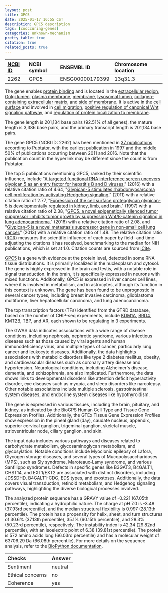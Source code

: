 ```yaml
---
layout: post
title: GPC5
date: 2025-01-17 16:55 CST
description: GPC5 description
tags: [cooccuring-genes]
categories: unknown-mechanism
pretty_table: true
citation: true
related_posts: true
---
```




| [NCBI ID](https://www.ncbi.nlm.nih.gov/gene/2262) | NCBI symbol | ENSEMBL ID | Chromosome location |
| :-------- | :------- | :-------- | :------- |
| 2262  | GPC5 | ENSG00000179399 | 13q31.3 |



The gene enables [protein binding](https://amigo.geneontology.org/amigo/term/GO:0005515) and is located in the [extracellular region](https://amigo.geneontology.org/amigo/term/GO:0005576), [Golgi lumen](https://amigo.geneontology.org/amigo/term/GO:0005796), [plasma membrane](https://amigo.geneontology.org/amigo/term/GO:0005886), [membrane](https://amigo.geneontology.org/amigo/term/GO:0016020), [lysosomal lumen](https://amigo.geneontology.org/amigo/term/GO:0043202), [collagen-containing extracellular matrix](https://amigo.geneontology.org/amigo/term/GO:0062023), and [side of membrane](https://amigo.geneontology.org/amigo/term/GO:0098552). It is active in the [cell surface](https://amigo.geneontology.org/amigo/term/GO:0009986) and involved in [cell migration](https://amigo.geneontology.org/amigo/term/GO:0016477), [positive regulation of canonical Wnt signaling pathway](https://amigo.geneontology.org/amigo/term/GO:0090263), and [regulation of protein localization to membrane](https://amigo.geneontology.org/amigo/term/GO:1905475).


The gene length is 201,134 base pairs (92.51% of all genes), the mature length is 3,386 base pairs, and the primary transcript length is 201,134 base pairs.


The gene GPC5 (NCBI ID: 2262) has been mentioned in [37 publications](https://pubmed.ncbi.nlm.nih.gov/?term=%22GPC5%22) according to [Pubtator](https://academic.oup.com/nar/article/47/W1/W587/5494727), with the earliest publication in 1997 and the middle 50% of publications occurring between 2011 and 2016. Note that the publication count in the hyperlink may be different since the count is from Pubtator.


The top 5 publications mentioning GPC5, ranked by their scientific influence, include "[A targeted functional RNA interference screen uncovers glypican 5 as an entry factor for hepatitis B and D viruses.](https://pubmed.ncbi.nlm.nih.gov/26224662)" (2016) with a relative citation ratio of 4.64, "[Glypican-5 stimulates rhabdomyosarcoma cell proliferation by activating Hedgehog signaling.](https://pubmed.ncbi.nlm.nih.gov/21339334)" (2011) with a relative citation ratio of 2.77, "[Expression of the cell surface proteoglycan glypican-5 is developmentally regulated in kidney, limb, and brain.](https://pubmed.ncbi.nlm.nih.gov/9331333)" (1997) with a relative citation ratio of 2.38, "[GPC5, a novel epigenetically silenced tumor suppressor, inhibits tumor growth by suppressing Wnt/β-catenin signaling in lung adenocarcinoma.](https://pubmed.ncbi.nlm.nih.gov/27157618)" (2016) with a relative citation ratio of 2.08, and "[Glypican-5 is a novel metastasis suppressor gene in non-small cell lung cancer.](https://pubmed.ncbi.nlm.nih.gov/23962560)" (2013) with a relative citation ratio of 1.48. The relative citation ratio ([RCR](https://journals.plos.org/plosbiology/article?id=10.1371/journal.pbio.1002541)) measures the scientific influence of each paper by field- and time-adjusting the citations it has received, benchmarking to the median for NIH publications, which is set at 1.0. Citation counts are sourced from [iCite](https://icite.od.nih.gov).


[GPC5](https://www.proteinatlas.org/ENSG00000179399-GPC5) is a gene with evidence at the protein level, detected in some RNA tissue distributions. It is primarily localized in the nucleoplasm and cytosol. The gene is highly expressed in the brain and testis, with a notable role in signal transduction. In the brain, it is specifically expressed in neurons with mixed functions. Additionally, GPC5 is expressed in liver cancer cell lines, where it is involved in metabolism, and in astrocytes, although its function in this context is unknown. The gene has been found to be unprognostic in several cancer types, including breast invasive carcinoma, glioblastoma multiforme, liver hepatocellular carcinoma, and lung adenocarcinoma.


The top transcription factors (TFs) identified from the GTRD database, based on the number of CHIP-seq experiments, include [KDM1A](https://www.ncbi.nlm.nih.gov/gene/23028), [BRD4](https://www.ncbi.nlm.nih.gov/gene/23476), [KMT2B](https://www.ncbi.nlm.nih.gov/gene/9757), [TBP](https://www.ncbi.nlm.nih.gov/gene/6908), and [AR](https://www.ncbi.nlm.nih.gov/gene/367), each shown to be regulating in 3 experiments.



The GWAS data indicates associations with a wide range of disease conditions, including nephrosis, nephrotic syndrome, various infectious diseases such as those caused by viral agents and human immunodeficiency virus, and multiple types of cancer, particularly lung cancer and leukocyte diseases. Additionally, the data highlights associations with metabolic disorders like type 2 diabetes mellitus, obesity, and cardiovascular diseases such as coronary artery disease and hypertension. Neurological conditions, including Alzheimer's disease, dementia, and schizophrenia, are also implicated. Furthermore, the data shows links to developmental disorders like attention deficit hyperactivity disorder, eye diseases such as myopia, and sleep disorders like narcolepsy. Other notable associations include multiple sclerosis, gastrointestinal system diseases, and endocrine system diseases like hypothyroidism.



The gene is expressed in various tissues, including the brain, pituitary, and kidney, as indicated by the BioGPS Human Cell Type and Tissue Gene Expression Profiles. Additionally, the GTEx Tissue Gene Expression Profiles show expression in the pineal gland (day), caudate nucleus, appendix, superior cervical ganglion, trigeminal ganglion, skeletal muscle, atrioventricular node, ciliary ganglion, and skin.


The input data includes various pathways and diseases related to carbohydrate metabolism, glycosaminoglycan metabolism, and glycosylation. Notable conditions include Myoclonic epilepsy of Lafora, Glycogen storage diseases, and several types of Mucopolysaccharidoses (MPS), such as Sly syndrome, Maroteaux-Lamy syndrome, and various Sanfilippo syndromes. Defects in specific genes like B3GAT3, B4GALT1, CHST14, and EXT1/EXT2 are associated with distinct disorders, including JDSSDHD, B4GALT1-CDG, EDS types, and exostoses. Additionally, the data covers visual transduction, retinoid metabolism, and Hedgehog signaling pathways, highlighting the diverse biological processes involved.



The analyzed protein sequence has a GRAVY value of -0.221 (67.05th percentile), indicating a hydrophilic nature. The charge at pH 7.0 is -3.48 (37.93rd percentile), and the median structural flexibility is 0.997 (28.13th percentile). The protein has a propensity for helix, sheet, and turn structures of 30.6% (37.13th percentile), 35.1% (60.15th percentile), and 28.3% (50.23rd percentile), respectively. The instability index is 42.34 (29.82nd percentile), with an isoelectric point of 6.38 (39.81st percentile). The protein is 572 amino acids long (66.03rd percentile) and has a molecular weight of 63706.29 Da (66.08th percentile). For more details on the sequence analysis, refer to the [BioPython documentation](https://biopython.org/docs/1.75/api/Bio.SeqUtils.ProtParam.html).





| Checks    | Answer |
| :-------- | :------- |
| Sentiment  | neutral   |
| Ethical concerns | no     |
| Coherence    | yes    |